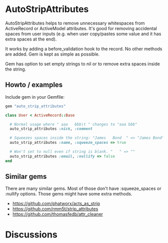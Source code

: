 # AutoStripAttributes

AutoStripAttributes helps to remove unnecessary whitespaces from ActiveRecord or ActiveModel attributes.
It's good for removing accidental spaces from user inputs (e.g. when user copy/pastes some value and it has extra spaces at the end).

It works by adding a before_validation hook to the record. No other methods are added. Gem is kept as simple as possible.

Gem has option to set empty strings to nil or to remove extra spaces inside the string.

## Howto / examples

Include gem in your Gemfile:

```ruby
gem "auto_strip_attributes"
```

```ruby
class User < ActiveRecord::Base

  # Normal usage where " aaa   bbb\t " changes to "aaa bbb"
  auto_strip_attributes :nick, :comment

  # Squeezes spaces inside the string: "James   Bond  " => "James Bond"
  auto_strip_attributes :name, :squeeze_spaces => true

  # Won't set to null even if string is blank. "   " => ""
  auto_strip_attributes :email, :nullify => false
end
```

## Similar gems

There are many similar gems. Most of those don't have :squeeze_spaces or :nullify options. Those gems
might have some extra methods.

- https://github.com/phatworx/acts_as_strip
- https://github.com/rmm5t/strip_attributes
- https://github.com/thomasfedb/attr_cleaner

# Discussions


